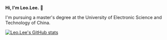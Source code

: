 **Hi, I'm Leo.Lee.** 👋

I'm pursuing a master's degree at the University of Electronic Science and Technology of China.

[![Leo.Lee's GitHub stats](https://github-readme-stats.vercel.app/api?username=leolee99)](https://github.com/anuraghazra/github-readme-stats)

